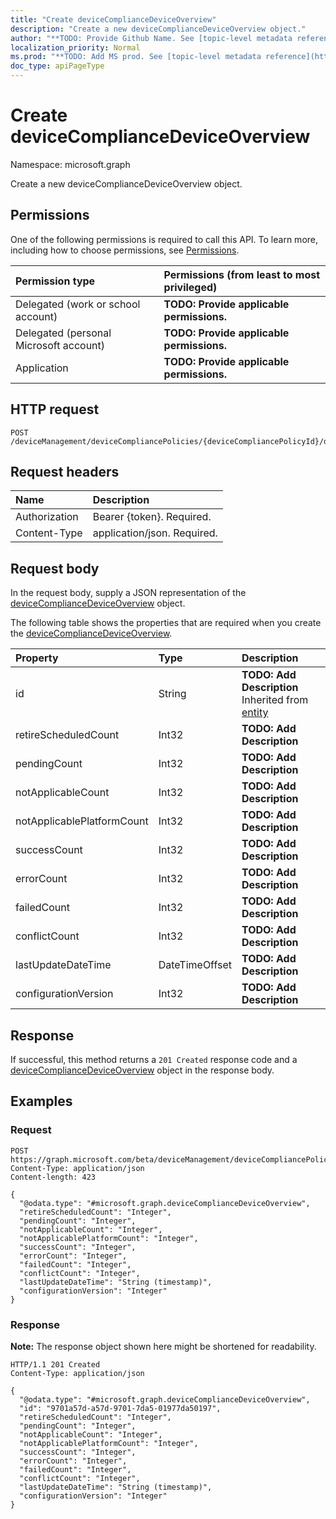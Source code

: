 ```yaml
---
title: "Create deviceComplianceDeviceOverview"
description: "Create a new deviceComplianceDeviceOverview object."
author: "**TODO: Provide Github Name. See [topic-level metadata reference](https://msgo.azurewebsites.net/add/document/guidelines/metadata.html#topic-level-metadata)**"
localization_priority: Normal
ms.prod: "**TODO: Add MS prod. See [topic-level metadata reference](https://msgo.azurewebsites.net/add/document/guidelines/metadata.html#topic-level-metadata)**"
doc_type: apiPageType
---
```


# Create deviceComplianceDeviceOverview
Namespace: microsoft.graph

Create a new deviceComplianceDeviceOverview object.

## Permissions
One of the following permissions is required to call this API. To learn more, including how to choose permissions, see [Permissions](/graph/permissions-reference).

|Permission type|Permissions (from least to most privileged)|
|:---|:---|
|Delegated (work or school account)|**TODO: Provide applicable permissions.**|
|Delegated (personal Microsoft account)|**TODO: Provide applicable permissions.**|
|Application|**TODO: Provide applicable permissions.**|

## HTTP request

<!-- {
  "blockType": "ignored"
}
-->
``` http
POST /deviceManagement/deviceCompliancePolicies/{deviceCompliancePolicyId}/deviceStatusOverview
```

## Request headers
|Name|Description|
|:---|:---|
|Authorization|Bearer {token}. Required.|
|Content-Type|application/json. Required.|

## Request body
In the request body, supply a JSON representation of the [deviceComplianceDeviceOverview](../resources/intune-devicecompliancedeviceoverview.md) object.

The following table shows the properties that are required when you create the [deviceComplianceDeviceOverview](../resources/intune-devicecompliancedeviceoverview.md).

|Property|Type|Description|
|:---|:---|:---|
|id|String|**TODO: Add Description** Inherited from [entity](../resources/entity.md)|
|retireScheduledCount|Int32|**TODO: Add Description**|
|pendingCount|Int32|**TODO: Add Description**|
|notApplicableCount|Int32|**TODO: Add Description**|
|notApplicablePlatformCount|Int32|**TODO: Add Description**|
|successCount|Int32|**TODO: Add Description**|
|errorCount|Int32|**TODO: Add Description**|
|failedCount|Int32|**TODO: Add Description**|
|conflictCount|Int32|**TODO: Add Description**|
|lastUpdateDateTime|DateTimeOffset|**TODO: Add Description**|
|configurationVersion|Int32|**TODO: Add Description**|



## Response

If successful, this method returns a `201 Created` response code and a [deviceComplianceDeviceOverview](../resources/intune-devicecompliancedeviceoverview.md) object in the response body.

## Examples

### Request
<!-- {
  "blockType": "request",
  "name": "create_devicecompliancedeviceoverview_from_"
}
-->
``` http
POST https://graph.microsoft.com/beta/deviceManagement/deviceCompliancePolicies/{deviceCompliancePolicyId}/deviceStatusOverview
Content-Type: application/json
Content-length: 423

{
  "@odata.type": "#microsoft.graph.deviceComplianceDeviceOverview",
  "retireScheduledCount": "Integer",
  "pendingCount": "Integer",
  "notApplicableCount": "Integer",
  "notApplicablePlatformCount": "Integer",
  "successCount": "Integer",
  "errorCount": "Integer",
  "failedCount": "Integer",
  "conflictCount": "Integer",
  "lastUpdateDateTime": "String (timestamp)",
  "configurationVersion": "Integer"
}
```


### Response
**Note:** The response object shown here might be shortened for readability.
<!-- {
  "blockType": "response",
  "truncated": true,
  "@odata.type": "microsoft.graph.deviceComplianceDeviceOverview"
}
-->
``` http
HTTP/1.1 201 Created
Content-Type: application/json

{
  "@odata.type": "#microsoft.graph.deviceComplianceDeviceOverview",
  "id": "9701a57d-a57d-9701-7da5-01977da50197",
  "retireScheduledCount": "Integer",
  "pendingCount": "Integer",
  "notApplicableCount": "Integer",
  "notApplicablePlatformCount": "Integer",
  "successCount": "Integer",
  "errorCount": "Integer",
  "failedCount": "Integer",
  "conflictCount": "Integer",
  "lastUpdateDateTime": "String (timestamp)",
  "configurationVersion": "Integer"
}
```


